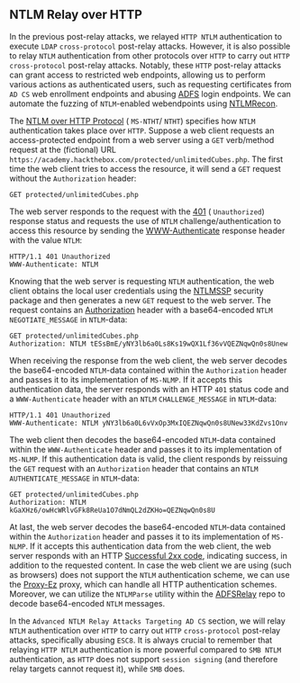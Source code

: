 ## NTLM Relay over HTTP

In the previous post-relay attacks, we relayed `HTTP NTLM` authentication to execute `LDAP` `cross-protocol` post-relay attacks. However, it is also possible to relay `NTLM` authentication from other protocols over `HTTP` to carry out `HTTP` `cross-protocol` post-relay attacks. Notably, these `HTTP` post-relay attacks can grant access to restricted web endpoints, allowing us to perform various actions as authenticated users, such as requesting certificates from `AD CS` web enrollment endpoints and abusing [ADFS](https://learn.microsoft.com/en-us/windows-server/identity/ad-fs/ad-fs-overview) login endpoints. We can automate the fuzzing of `NTLM`-enabled webendpoints using [NTLMRecon](https://github.com/praetorian-inc/NTLMRecon).

The [NTLM over HTTP Protocol](https://learn.microsoft.com/en-us/openspecs/windows_protocols/ms-ntht/f09cf6e1-529e-403b-a8a5-7368ee096a6a) ( `MS-NTHT`/ `NTHT`) specifies how `NTLM` authentication takes place over `HTTP`. Suppose a web client requests an access-protected endpoint from a web server using a `GET` verb/method request at the (fictional) URL `https://academy.hackthebox.com/protected/unlimitedCubes.php`. The first time the web client tries to access the resource, it will send a `GET` request without the `Authorization` header:
```
GET protected/unlimitedCubes.php
```

The web server responds to the request with the [401](https://www.rfc-editor.org/rfc/rfc9110#section-15.5.2) ( `Unauthorized`) response status and requests the use of `NTLM` challenge/authentication to access this resource by sending the [WWW-Authenticate](https://www.rfc-editor.org/rfc/rfc9110#section-11.6.1) response header with the value `NTLM`:
```
HTTP/1.1 401 Unauthorized
WWW-Authenticate: NTLM
```

Knowing that the web server is requesting `NTLM` authentication, the web client obtains the local user credentials using the [NTLMSSP](https://learn.microsoft.com/en-us/windows-server/security/windows-authentication/security-support-provider-interface-architecture#BKMK_NTLMSSP) security package and then generates a new `GET` request to the web server. The request contains an [Authorization](https://www.rfc-editor.org/rfc/rfc9110#section-11.6.2) header with a base64-encoded `NTLM` `NEGOTIATE_MESSAGE` in `NTLM`-data:
```
GET protected/unlimitedCubes.php
Authorization: NTLM tESsBmE/yNY3lb6a0Ls8Ks19wQX1Lf36vVQEZNqwQn0s8Unew
```

When receiving the response from the web client, the web server decodes the base64-encoded `NTLM`-data contained within the `Authorization` header and passes it to its implementation of `MS-NLMP`. If it accepts this authentication data, the server responds with an HTTP `401` status code and a `WWW-Authenticate` header with an `NTLM` `CHALLENGE_MESSAGE` in `NTLM`-data:
```
HTTP/1.1 401 Unauthorized
WWW-Authenticate: NTLM yNY3lb6a0L6vVxOp3MxIQEZNqwQn0s8UNew33KdZvs1Onv
```

The web client then decodes the base64-encoded `NTLM`-data contained within the `WWW-Authenticate` header and passes it to its implementation of `MS-NLMP`. If this authentication data is valid, the client responds by reissuing the `GET` request with an `Authorization` header that contains an `NTLM` `AUTHENTICATE_MESSAGE` in `NTLM`-data:
```
GET protected/unlimitedCubes.php
Authorization: NTLM kGaXHz6/owHcWRlvGFk8ReUa1O7dNmQL2dZKHo=QEZNqwQn0s8U
```

At last, the web server decodes the base64-encoded `NTLM`-data contained within the `Authorization` header and passes it to its implementation of `MS-NLMP`. If it accepts this authentication data from the web client, the web server responds with an HTTP [Successful 2xx code](https://www.rfc-editor.org/rfc/rfc9110#name-successful-2xx), indicating success, in addition to the requested content. In case the web client we are using (such as browsers) does not support the `NTLM` authentication scheme, we can use the [Proxy-Ez](https://github.com/synacktiv/Prox-Ez) proxy, which can handle all HTTP authentication schemes. Moreover, we can utilize the `NTLMParse` utility within the [ADFSRelay](https://github.com/praetorian-inc/ADFSRelay/) repo to decode base64-encoded `NTLM` messages.

In the `Advanced NTLM Relay Attacks Targeting AD CS` section, we will relay `NTLM` authentication over `HTTP` to carry out `HTTP` `cross-protocol` post-relay attacks, specifically abusing `ESC8`. It is always crucial to remember that relaying `HTTP NTLM` authentication is more powerful compared to `SMB NTLM` authentication, as `HTTP` does not support `session signing` (and therefore relay targets cannot request it), while `SMB` does.
